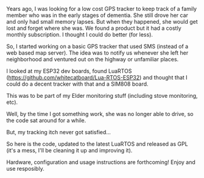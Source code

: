 Years ago, I was looking for a low cost GPS tracker to keep track of a family
member who was in the early stages of dementia. She still drove her car and only
had small memory lapses. But when they happened, she would get lost and forget
where she was.  We found a product but it had a costly monthly subscription.
I thought I could do better (for less).

So, I started working on a basic GPS tracker that used SMS (instead of a web based
map server).  The idea was to notify us whenever she left her neighborhood and
ventured out on the highway or unfamiliar places.

I looked at my ESP32 dev boards, found LuaRTOS (https://github.com/whitecatboard/Lua-RTOS-ESP32) and thought that I could do a decent tracker with that and a SIM808
board.

This was to be part of my Elder monitoring stuff (including stove monitoring, etc).

Well, by the time I got something work, she was no longer able to drive, so the code
sat around for a while.

But, my tracking itch never got satisfied...

So here is the code, updated to the latest LuaRTOS and released as GPL
(it's a mess, I'll be cleaning it up and improving it).

Hardware, configuration and usage instructions are forthcoming!
Enjoy and use resposibly.
